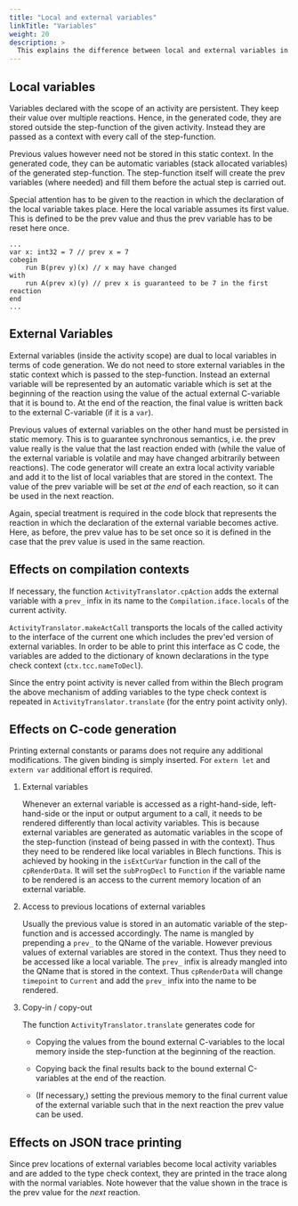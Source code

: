 ```yaml
---
title: "Local and external variables"
linkTitle: "Variables"
weight: 20
description: >
  This explains the difference between local and external variables in code generation.
---
```


## Local variables

Variables declared with the scope of an activity are persistent.
They keep their value over multiple reactions.
Hence, in the generated code, they are stored outside the step-function of the given activity.
Instead they are passed as a context with every call of the step-function.

Previous values however need not be stored in this static context.
In the generated code, they can be automatic variables (stack allocated variables) of the generated step-function.
The step-function itself will create the prev variables (where needed) and fill them before the actual step is carried out.

Special attention has to be given to the reaction in which the declaration of the local variable takes place.
Here the local variable assumes its first value.
This is defined to be the prev value and thus the prev variable has to be reset here once.

```blech
...
var x: int32 = 7 // prev x = 7
cobegin
    run B(prev y)(x) // x may have changed
with
    run A(prev x)(y) // prev x is guaranteed to be 7 in the first reaction
end
...
```

## External Variables

External variables (inside the activity scope) are dual to local variables in terms of code generation.
We do not need to store external variables in the static context which is passed to the step-function.
Instead an external variable will be represented by an automatic variable which is set at the beginning of the reaction using the value of the actual external C-variable that it is bound to.
At the end of the reaction, the final value is written back to the external C-variable (if it is a `var`).

Previous values of external variables on the other hand must be persisted in static memory.
This is to guarantee synchronous semantics, i.e. the prev value really is the value that the last reaction ended with 
(while the value of the external variable is volatile and may have changed arbitrarily between reactions).
The code generator will create an extra local activity variable and add it to the list of local variables that are stored in the context.
The value of the prev variable will be set *at the end* of each reaction, so it can be used in the next reaction.

Again, special treatment is required in the code block that represents the reaction in which the declaration of the external variable becomes active.
Here, as before, the prev value has to be set once so it is defined in the case that the prev value is used in the same reaction.

## Effects on compilation contexts

If necessary, the function `ActivityTranslator.cpAction` adds the external variable with a `prev_` infix in its name to the `Compilation.iface.locals` of the current activity.

`ActivityTranslator.makeActCall` transports the locals of the called activity to the interface of the current one which includes the prev'ed version of external variables.
In order to be able to print this interface as C code, the variables are added to the dictionary of known declarations in the type check context (`ctx.tcc.nameToDecl`).

Since the entry point activity is never called from within the Blech program the above mechanism of adding variables to the type check context is repeated in `ActivityTranslator.translate` (for the entry point activity only).

## Effects on C-code generation

Printing external constants or params does not require any additional modifications. The given binding is simply inserted. For `extern let` and `extern var` additional effort is required.

1. External variables

   Whenever an external variable is accessed as a right-hand-side, left-hand-side or the input or output argument to a call, it needs to be rendered differently than local activity variables.
   This is because external variables are generated as automatic variables in the scope of the step-function (instead of being passed in with the context).
   Thus they need to be rendered like local variables in Blech functions.
   This is achieved by hooking in the `isExtCurVar` function in the call of the `cpRenderData`.
   It will set the `subProgDecl` to `Function` if the variable name to be rendered is an access to the current memory location of an external variable.

2. Access to previous locations of external variables
  
   Usually the previous value is stored in an automatic variable of the step-function and is accessed accordingly. The name is mangled by prepending a `prev_` to the QName of the variable.
   However previous values of external variables are stored in the context. Thus they need to be accessed like a local variable. The `prev_` infix is already mangled into the QName that is stored in the context.
   Thus `cpRenderData` will change `timepoint` to `Current` and add the `prev_` infix into the name to be rendered.

3. Copy-in / copy-out 
   
   The function `ActivityTranslator.translate` generates code for
   
   * Copying the values from the bound external C-variables to the local memory inside the step-function at the beginning of the reaction.
   
   * Copying back the final results back to the bound external C-variables at the end of the reaction.
   
   * (If necessary,) setting the previous memory to the final current value of the external variable such that in the next reaction the prev value can be used.

## Effects on JSON trace printing

Since prev locations of external variables become local activity variables and are added to the type check context, they are printed in the trace along with the normal variables.
Note however that the value shown in the trace is the prev value for the *next* reaction.